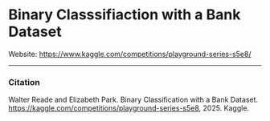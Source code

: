 # Binary Classsifiaction with a Bank Dataset

Website: https://www.kaggle.com/competitions/playground-series-s5e8/




---
### Citation
Walter Reade and Elizabeth Park. Binary Classification with a Bank Dataset. https://kaggle.com/competitions/playground-series-s5e8, 2025. Kaggle.
